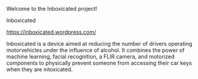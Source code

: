 

Welcome to the Inboxicated project!

Inboxicated

https://inboxicated.wordpress.com/

Inboxicated is a device aimed at reducing the number of drivers operating motorvehicles under the influence of alcohol. It combines the power of machine learning, facial recognition, a FLIR camera, and motorized components to physically prevent someone from accessing their car keys when they are intoxicated.
